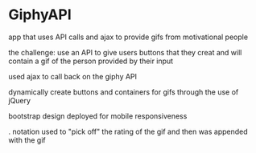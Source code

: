 # GiphyAPI
app  that uses API calls and ajax to provide gifs from motivational people 

the challenge: use an API to give users buttons that they creat and will contain a gif of the person provided by their input

used ajax to call back on the giphy API

dynamically create buttons and containers for gifs through the use of jQuery 

bootstrap design deployed for mobile responsiveness

. notation used to "pick off" the rating of the gif and then was appended with the gif
